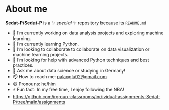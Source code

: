# About me


**Sedat-P/Sedat-P** is a ✨ _special_ ✨ repository because its `README.md`

- 🔭 I’m currently working on data analysis projects and exploring machine learning.
- 🌱 I’m currently learning Python.
- 👯 I’m looking to collaborate to collaborate on data visualization or machine learning projects.
- 🤔 I’m looking for help with advanced Python techniques and best practices.
- 💬 Ask me about data science or studying in Germany!
- 📫 How to reach me: palaoglu02@gmail.com
- 😄 Pronouns: he/him
- ⚡ Fun fact: In my free time, I enjoy following the NBA!
- https://github.com/irgroup-classrooms/individual-assignments-Sedat-P/tree/main/assignments

